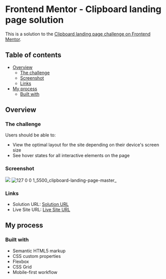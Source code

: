 # Frontend Mentor - Clipboard landing page solution

This is a solution to the [Clipboard landing page challenge on Frontend Mentor](https://www.frontendmentor.io/challenges/clipboard-landing-page-5cc9bccd6c4c91111378ecb9). 

## Table of contents

- [Overview](#overview)
  - [The challenge](#the-challenge)
  - [Screenshot](#screenshot)
  - [Links](#links)
- [My process](#my-process)
  - [Built with](#built-with)


## Overview

### The challenge

Users should be able to:

- View the optimal layout for the site depending on their device's screen size
- See hover states for all interactive elements on the page

### Screenshot

![](./screenshot.jpg)
![127 0 0 1_5500_clipboard-landing-page-master_](https://github.com/khatias/clipboard-landing-page-master/assets/130936157/6fd71f7c-b1d6-4d42-939f-8d873143db7f)


### Links

- Solution URL: [Solution URL](https://github.com/khatias/clipboard-landing-page-master/tree/master)
- Live Site URL: [Live Site URL](https://khatias.github.io/clipboard-landing-page-master/)

## My process

### Built with

- Semantic HTML5 markup
- CSS custom properties
- Flexbox
- CSS Grid
- Mobile-first workflow



